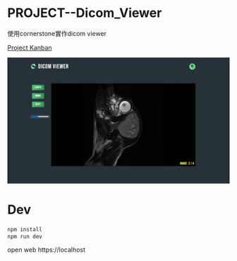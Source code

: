 # PROJECT--Dicom_Viewer
使用cornerstone實作dicom viewer

[Project Kanban](https://github.com/users/cabie8399/projects/2)


![](./img/0001.jpg)


# Dev

```
npm install
npm run dev
```

open web https://localhost

